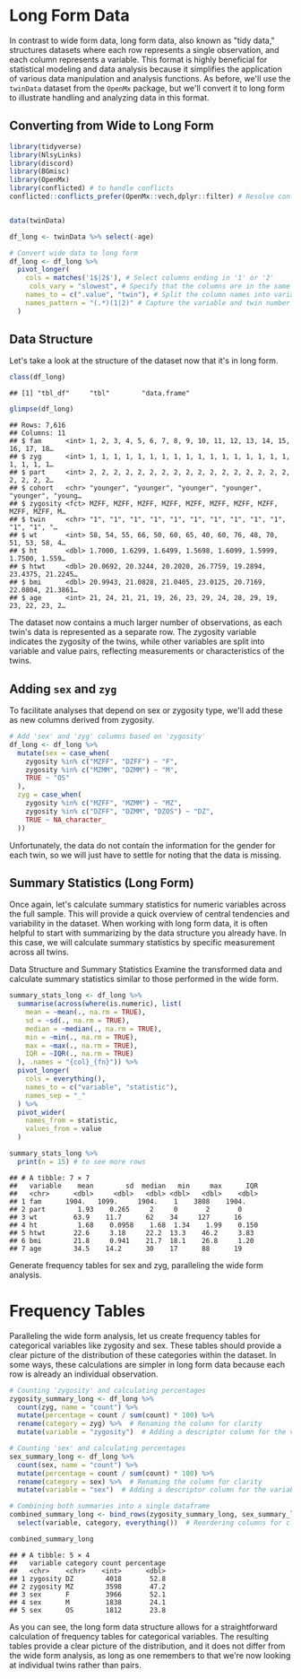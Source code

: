 # Long Form Data


In contrast to wide form data, long form data, also known as "tidy data," structures datasets where each row represents a single observation, and each column represents a variable. This format is highly beneficial for statistical modeling and data analysis because it simplifies the application of various data manipulation and analysis functions. As before, we'll use the `twinData` dataset from the `OpenMx` package, but we'll convert it to long form to illustrate handling and analyzing data in this format.


## Converting from Wide to Long Form



``` r
library(tidyverse)
library(NlsyLinks)
library(discord)
library(BGmisc)
library(OpenMx)
library(conflicted) # to handle conflicts
conflicted::conflicts_prefer(OpenMx::vech,dplyr::filter) # Resolve conflicts


data(twinData)

df_long <- twinData %>% select(-age)
```


``` r
# Convert wide data to long form
df_long <- df_long %>%
  pivot_longer(
    cols = matches('1$|2$'), # Select columns ending in '1' or '2'
     cols_vary = "slowest", # Specify that the columns are in the same order for each twin
    names_to = c(".value", "twin"), # Split the column names into variable and twin number
    names_pattern = "(.*)(1|2)" # Capture the variable and twin number
  )
```


## Data Structure
Let's take a look at the structure of the dataset now that it's in long form.


``` r
class(df_long)
```

```
## [1] "tbl_df"     "tbl"        "data.frame"
```

``` r
glimpse(df_long)
```

```
## Rows: 7,616
## Columns: 11
## $ fam      <int> 1, 2, 3, 4, 5, 6, 7, 8, 9, 10, 11, 12, 13, 14, 15, 16, 17, 18…
## $ zyg      <int> 1, 1, 1, 1, 1, 1, 1, 1, 1, 1, 1, 1, 1, 1, 1, 1, 1, 1, 1, 1, 1…
## $ part     <int> 2, 2, 2, 2, 2, 2, 2, 2, 2, 2, 2, 2, 2, 2, 2, 2, 2, 2, 2, 2, 2…
## $ cohort   <chr> "younger", "younger", "younger", "younger", "younger", "young…
## $ zygosity <fct> MZFF, MZFF, MZFF, MZFF, MZFF, MZFF, MZFF, MZFF, MZFF, MZFF, M…
## $ twin     <chr> "1", "1", "1", "1", "1", "1", "1", "1", "1", "1", "1", "1", "…
## $ wt       <int> 58, 54, 55, 66, 50, 60, 65, 40, 60, 76, 48, 70, 51, 53, 58, 4…
## $ ht       <dbl> 1.7000, 1.6299, 1.6499, 1.5698, 1.6099, 1.5999, 1.7500, 1.559…
## $ htwt     <dbl> 20.0692, 20.3244, 20.2020, 26.7759, 19.2894, 23.4375, 21.2245…
## $ bmi      <dbl> 20.9943, 21.0828, 21.0405, 23.0125, 20.7169, 22.0804, 21.3861…
## $ age      <int> 21, 24, 21, 21, 19, 26, 23, 29, 24, 28, 29, 19, 23, 22, 23, 2…
```

The dataset now contains a much larger number of observations, as each twin's data is represented as a separate row. The zygosity variable indicates the zygosity of the twins, while other variables are split into variable and value pairs, reflecting measurements or characteristics of the twins.

## Adding `sex` and `zyg`

To facilitate analyses that depend on sex or zygosity type, we'll add these as new columns derived from zygosity.



``` r
# Add 'sex' and 'zyg' columns based on 'zygosity'
df_long <- df_long %>%
  mutate(sex = case_when(
    zygosity %in% c("MZFF", "DZFF") ~ "F",
    zygosity %in% c("MZMM", "DZMM") ~ "M",
    TRUE ~ "OS"
  ),
  zyg = case_when(
    zygosity %in% c("MZFF", "MZMM") ~ "MZ",
    zygosity %in% c("DZFF", "DZMM", "DZOS") ~ "DZ",
    TRUE ~ NA_character_
  ))
```

Unfortunately, the data do not contain the information for the gender for each twin, so we will just have to settle for noting that the data is missing.

## Summary Statistics (Long Form)

Once again, let's calculate summary statistics for numeric variables across the full sample. This will provide a quick overview of central tendencies and variability in the dataset. When working with long form data, it is often helpful to start with summarizing by the data structure you already have. In this case, we will calculate summary statistics by specific measurement across all twins.


Data Structure and Summary Statistics
Examine the transformed data and calculate summary statistics similar to those performed in the wide form.


``` r
summary_stats_long <- df_long %>%
  summarise(across(where(is.numeric), list(
    mean = ~mean(., na.rm = TRUE),
    sd = ~sd(., na.rm = TRUE),
    median = ~median(., na.rm = TRUE),
    min = ~min(., na.rm = TRUE),
    max = ~max(., na.rm = TRUE),
    IQR = ~IQR(., na.rm = TRUE)
  ), .names = "{col}_{fn}")) %>%
  pivot_longer(
    cols = everything(),
    names_to = c("variable", "statistic"),
    names_sep = "_"
  ) %>%
  pivot_wider(
    names_from = statistic,
    values_from = value
  )

summary_stats_long %>% 
  print(n = 15) # to see more rows
```

```
## # A tibble: 7 × 7
##   variable    mean        sd  median   min     max      IQR
##   <chr>      <dbl>     <dbl>   <dbl> <dbl>   <dbl>    <dbl>
## 1 fam      1904.   1099.     1904.    1    3808    1904.   
## 2 part        1.93    0.265     2     0       2       0    
## 3 wt         63.9    11.7      62    34     127      16    
## 4 ht          1.68    0.0958    1.68  1.34    1.99    0.150
## 5 htwt       22.6     3.18     22.2  13.3    46.2     3.83 
## 6 bmi        21.8     0.941    21.7  18.1    26.8     1.20 
## 7 age        34.5    14.2      30    17      88      19
```


Generate frequency tables for sex and zyg, paralleling the wide form analysis.
# Frequency Tables

Paralleling the wide form analysis, let us create frequency tables for categorical variables like zygosity and sex. These tables should provide a clear picture of the distribution of these categories within the dataset. In some ways, these calculations are simpler in long form data because each row is already an individual observation. 


``` r
# Counting 'zygosity' and calculating percentages
zygosity_summary_long <- df_long %>%
  count(zyg, name = "count") %>%
  mutate(percentage = count / sum(count) * 100) %>%
  rename(category = zyg) %>%  # Renaming the column for clarity
  mutate(variable = "zygosity")  # Adding a descriptor column for the variable

# Counting 'sex' and calculating percentages
sex_summary_long <- df_long %>%
  count(sex, name = "count") %>%
  mutate(percentage = count / sum(count) * 100) %>%
  rename(category = sex) %>%  # Renaming the column for clarity
  mutate(variable = "sex")  # Adding a descriptor column for the variable

# Combining both summaries into a single dataframe
combined_summary_long <- bind_rows(zygosity_summary_long, sex_summary_long) %>%
  select(variable, category, everything())  # Reordering columns for clarity

combined_summary_long
```

```
## # A tibble: 5 × 4
##   variable category count percentage
##   <chr>    <chr>    <int>      <dbl>
## 1 zygosity DZ        4018       52.8
## 2 zygosity MZ        3598       47.2
## 3 sex      F         3966       52.1
## 4 sex      M         1838       24.1
## 5 sex      OS        1812       23.8
```

As you can see, the long form data structure allows for a straightforward calculation of frequency tables for categorical variables. The resulting tables provide a clear picture of the distribution, and it does not differ  from the wide form analysis, as long as one remembers to that we're now looking at individual twins rather than pairs.

